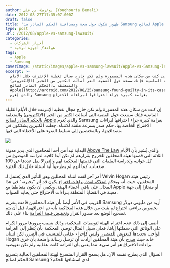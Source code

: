 ```yaml
---
author: يوغرطة بن علي (Youghourta Benali)
date: 2012-08-27T17:35:07.000Z
draft: false
title: 'ظهور شكوك حول صحة ومصداقية الحكم الصادر ضد Samsung لصالح Apple  '
type: post
url: /2012/08/apple-vs-samsung-lawsuit/
categories:
  - أخبار الشركات
  - هواتف/ أجهزة لوحية
tags:
  - Apple
  - Samsung
coverImage: /static/images/apple-vs-samsung-lawsuit/Apple-vs-Samsung-lawsuit.jpg
excerpt: >-
  إن كنت من سكان هذه المعمورة ولم تكن خارج مجال تغطية الإنترنت خلال الأيام
  القليلة الماضية فإنك سمعت حول القضية التي أسالت الكثير من الحبر (الإلكتروني)
  والمتعلقة ب[الحكم الصادر لصالح
  Apple](http://ardroid.com/2012/08/25/samsung-found-guilty-in-its-case-against-apple/)
  والذي يُغرم Samsung بغرامة كبيرة جراء اختراقها لبراءات الاختراع
---
```

إن كنت من سكان هذه المعمورة ولم تكن خارج مجال تغطية الإنترنت خلال الأيام القليلة الماضية فإنك سمعت حول القضية التي أسالت الكثير من الحبر (الإلكتروني) والمتعلقة ب[الحكم الصادر لصالح Apple](http://ardroid.com/2012/08/25/samsung-found-guilty-in-its-case-against-apple/) والذي يُغرم Samsung بغرامة كبيرة جراء اختراقها لبراءات الاختراع الخاصة بها، حكم صدر بسرعة ملفتة للانتباه، جعلت الكثيرين يشككون في مصداقيتها، وبالمختصين إلى تسليط الضوء على الأخطاء التي فيها.

![](/static/images/apple-vs-samsung-lawsuit/Apple-vs-Samsung-lawsuit.jpg)

البداية تبدأ من أحد المحامين الذي يدير مدونة [Above The Law](http://abovethelaw.com/2012/08/apple-samsung-verdict/) والذي يُشير بأن الأيام الثلاثة التي قضتها هيئة المحلفين للخروج بقرارهم لم تكن أبدا كافية لدراسة الموضوع من كل جوانبه ولدراسة الملفات التي قدمتها المحكمة لهم والتي لا يقل عددها عن 109 صفحات. كما أنهم لم يطرحوا أية أسئلة خلال تلك الفترة.

أمر آخر لفت انتباه المحللين وهو التأثير الذي يُحتمل لـ Velvin Hogan رئيس هيئة المحلفين، حيث أنه وبحكم [امتلاكه لعدة براءات اختراع](http://news.cnet.com/8301-13579\_3-57500358-37/exclusive-apple-samsung-juror-speaks-out/) يكون قد أثر "بخبرته" في هذا المجال على باقي أعضاء الهيئة، ويكفي أن يكون متعاطفا مع Apple أو منحازا إلى جهة معينة في القضايا المتعلقة ببراءات الاختراع حتى يحايد الصواب.

الغريب في الأمر أيضا بأن هيئة المحلفين قامت بتغريم Samsung أزيد من مليوني دولار بخصوص براءتي اختراع لم يثبت من خلال هذه المحاكمة بأنه تم اختراقهما، قبل أن يتم تصحيح الوضع بعد صدور القرار [وتخفيض قيمة الغرامة](http://www.groklaw.net/article.php?story=2012082510525390) بناء على ذلك.

أضف إلى ذلك عدم احترام الهيئة لتوصيات المحكمة، وذلك بسبب مرورها مرور الكرام على الوثائق التي سملتها إياها، فعلى سبيل المثال توصي المحكمة بأن يُنظر إلى الغرامة الواجب تحديدها كتعويض للمتضرر وليس كإجراء عقابي للمتسبب في الضرر، لكن لسان Hogan خانه حيث [صرح](http://www.mercurynews.com/business/ci\_21400423/jury-foreman-apple-v-samsung-verdict-message-that-copying-risk) بأن هيئة المحلفين أرادت أن ترسل رسالة واضحة بأن خرق براءات الاختراع هو أمر سيء، مما يعني بأن الغرامة كانت عقابية ولم تكن تعويضية.

السؤال الذي يطرح نفسه الآن، هل يسمح القرار المتسرع لهيئة المحلفين الحالية بتسريع الحكم لصالح Samsung لدى استئنافها للحكم؟
